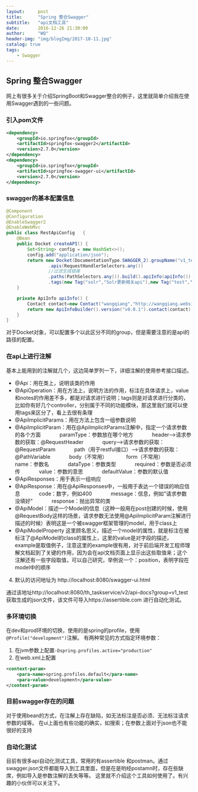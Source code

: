 ```yaml
---
layout:     post
title:      "Spring 整合Swagger"
subtitle:   "api文档工具"
date:       2016-12-26 21:30:00
author:     "WQ"
header-img: "img/blogImg/2017-10-11.jpg"
catalog: true
tags:
    - Swagger
---
```


## Spring 整合Swagger

网上有很多关于介绍SpringBoot和Swagger整合的例子，这里就简单介绍我在使用Swagger遇到的一些问题。

### 引入pom文件

```xml
<dependency>
    <groupId>io.springfox</groupId>
    <artifactId>springfox-swagger2</artifactId>
    <version>2.7.0</version>
</dependency>
<dependency>
    <groupId>io.springfox</groupId>
    <artifactId>springfox-swagger-ui</artifactId>
    <version>2.7.0</version>
</dependency>
```

### swagger的基本配置信息

```java
@Component
@Configuration
@EnableSwagger2
@EnableWebMvc
public class RestApiConfig   {
    @Bean
    public Docket createAPI() {
        Set<String> config = new HashSet<>();
        config.add("application/json");
        return new Docket(DocumentationType.SWAGGER_2).groupName("v1_test").forCodeGeneration(true).select()
                .apis(RequestHandlerSelectors.any())
                //过滤生成链接
                .paths(PathSelectors.any()).build().apiInfo(apiInfo()).produces(config).consumes(config)
                .tags(new Tag("solr","Solr更新相关api"),new Tag("test","测试节点");
    }

    private ApiInfo apiInfo() {
        Contact contact=new Contact("wangqiang","http://wangqiang.website","736445126@qq.com");
        return new ApiInfoBuilder().version("v0.0.1").contact(contact).title("th_taskservice后台接口文档").build();
    }
}

```

对于Docket对象，可以配置多个以此区分不同的group，但是需要注意的是api的路径的配置。

### 在api上进行注解

基本上能用到的注解就几个，这边简单罗列一下，详细注解的使用参考接口描述。

* @Api：用在类上，说明该类的作用
* @ApiOperation：用在方法上，说明方法的作用，标注在具体请求上，value和notes的作用差不多，都是对请求进行说明；tags则是对请求进行分类的，比如你有好几个controller，分别属于不同的功能模块，那这里我们就可以使用tags来区分了，看上去很有条理
* @ApiImplicitParams：用在方法上包含一组参数说明
* @ApiImplicitParam：用在@ApiImplicitParams注解中，指定一个请求参数的各个方面
            paramType：参数放在哪个地方
            header-->请求参数的获取：@RequestHeader
            query-->请求参数的获取：@RequestParam
            path（用于restful接口）-->请求参数的获取：@PathVariable
            body（不常用）
            form（不常用）
            name：参数名
            dataType：参数类型
            required：参数是否必须传
            value：参数的意思
            defaultValue：参数的默认值
* @ApiResponses：用于表示一组响应
* @ApiResponse：用在@ApiResponses中，一般用于表达一个错误的响应信息
            code：数字，例如400
            message：信息，例如"请求参数没填好"
            response：抛出异常的类
* @ApiModel：描述一个Model的信息（这种一般用在post创建的时候，使用@RequestBody这样的场景，请求参数无法使用@ApiImplicitParam注解进行描述的时候）表明这是一个被swagger框架管理的model，用于class上
* @ApiModelProperty 这里顾名思义，描述一个model的属性，就是标注在被标注了@ApiModel的class的属性上，这里的value是对字段的描述，example是取值例子，注意这里的example很有用，对于前后端开发工程师理解文档起到了关键的作用，因为会在api文档页面上显示出这些取值来；这个注解还有一些字段取值，可以自己研究，举例说一个：position，表明字段在model中的顺序

4. 默认的访问地址为 http://localhost:8080/swagger-ui.html

通过该地址http://localhost:8080/th_taskservice/v2/api-docs?group=v1_test 获取生成的json文件，该文件可导入https://assertible.com 进行自动化测试。

### 多环境切换

在dev和prod环境的切换，使用的是spring的profile，使用`@Profile("development")`注解。
有两种常见的方式指定环境参数：

1. 在jvm参数上配置`-Dspring.profiles.active="production"`
2. 在web.xml上配置
```xml
<context-param>
    <para-name>spring.profiles.default</para-name>
    <para-value>development</para-value>
</context-param>
```

### 目前swagger存在的问题

对于使用bean的方式，在注解上存在缺陷，如无法标注是否必须、无法标注请求参数的域等。
在ui上面也有些功能的确实，如搜索；在参数上面对于json也不能很好的支持

### 自动化测试

目前有很多api自动化测试工具，常用的有assertible 和postman。通过swagger.json文件都能导入到工具里面，但是在是哟经postamn时，存在些缺席，例如导入是参数注解的丢失等等。
这里就不介绍这个工具如何使用了。有兴趣的小伙伴可以关注下。